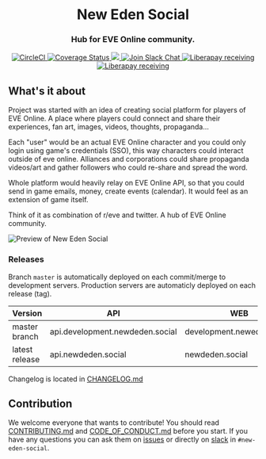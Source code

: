 <h1 align="center">
  New Eden Social
</h1>

<h3 align="center">Hub for EVE Online community.</h3>

<div align="center">
  <a target="_blank" href="https://circleci.com/gh/new-eden-social/hub">
    <img src="https://circleci.com/gh/new-eden-social/hub.svg?style=shield" alt="CircleCI" />
  </a>
  <a target="_blank" href="https://coveralls.io/github/new-eden-social/hub">
    <img src="https://coveralls.io/repos/github/new-eden-social/hub/badge.svg" alt="Coverage Status" />
  </a>
  <a href="https://microbadger.com/images/newedensocial/api:latest" title="Docker Image Status">
    <img src="https://images.microbadger.com/badges/image/newedensocial/api:latest.svg">
  </a>
  <a target="_blank" href="https://www.fuzzwork.co.uk/tweetfleet-slack-invites/">
    <img src="https://img.shields.io/badge/slack-%23evebook-ff69b4.svg" alt="Join Slack Chat" />
  </a>
  <a target="_blank" href="https://liberapay.com/New-Eden-Social">
    <img alt="Liberapay receiving" src="https://img.shields.io/liberapay/receives/new-eden-social.svg"
    alt="Librepay Donations">
  </a>
  <a target="_blank" href="https://lerna.js.org/">
    <img alt="Liberapay receiving" src="https://img.shields.io/badge/maintained%20with-lerna-cc00ff.svg"
    alt="Maintained with lerna">
  </a>
</div>

## What's it about
Project was started with an idea of creating social platform for players of EVE Online. A place where players could connect and share their experiences, fan art, images, videos, thoughts, propaganda...

Each "user" would be an actual EVE Online character and you could only login using game's credentials (SSO), this way characters could interact outside of eve online. Alliances and corporations could share propaganda videos/art and gather followers who could re-share and spread the word.

Whole platform would heavily relay on EVE Online API, so that you could send in game emails, money, create events (calendar). It would feel as an extension of game itself.

Think of it as combination of r/eve and twitter. A hub of EVE Online community.

![Preview of New Eden Social](https://i.imgur.com/IqB7JK9.png)

### Releases
Branch `master` is automatically deployed on each commit/merge to development servers. Production servers are automaticly deployed
on each release (tag).

| Version        | API                            | WEB                       |Documentation|
| -------------- | ------------------------------ | ------------------------- |-------------|
| master branch  | api.development.newdeden.social |development.neweden.social | [Development](http://api.development.newdeden.social/docs)
| latest release | api.newdeden.social            |newdeden.social            | [Release](http://api.newdeden.social/docs)

Changelog is located in [CHANGELOG.md](https://github.com/new-eden-social/hub/blob/master/CHANGELOG.md)

## Contribution
We welcome everyone that wants to contribute! You should read [CONTRIBUTING.md](https://github.com/new-eden-social/hub/blob/master/CONTRIBUTING.md) and [CODE_OF_CONDUCT.md](https://github.com/new-eden-social/hub/blob/master/CODE_OF_CONDUCT.md) before you start. If you have any questions you can ask them on [issues](https://github.com/new-eden-social/hub/issues) or directly on [slack](https://www.fuzzwork.co.uk/tweetfleet-slack-invites/) in `#new-eden-social`.

